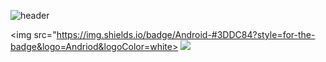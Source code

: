 ![header](https://capsule-render.vercel.app/api?type=cylinder&color=000000&height=150&section=header&text=Hello👋&fontColor=ffffff&fontSize=70&animation=fadeIn&fontAlignY=55)

<img src="https://img.shields.io/badge/Android-#3DDC84?style=for-the-badge&logo=Andriod&logoColor=white>
<img src="https://img.shields.io/badge/JAVA-007396?style=for-the-badge&logo=java&logoColor=white">
